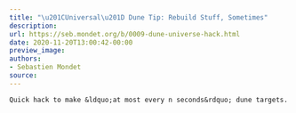 ```yaml
---
title: "\u201CUniversal\u201D Dune Tip: Rebuild Stuff, Sometimes"
description:
url: https://seb.mondet.org/b/0009-dune-universe-hack.html
date: 2020-11-20T13:00:42-00:00
preview_image:
authors:
- Sebastien Mondet
source:
---
```



    Quick hack to make &ldquo;at most every n seconds&rdquo; dune targets.
   
